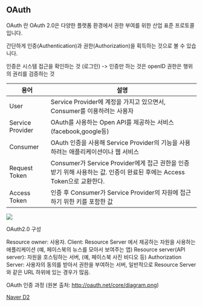## OAuth

OAuth 란
OAuth 2.0은 다양한 플랫폼 환경에서 권한 부여를 위한 산업 표준 프로토콜입니다.

간단하게 인증(Authentication)과 권한(Authorization)을 획득하는 것으로 볼 수 있습니다.

인증은 시스템 접근을 확인하는 것 (로그인) -> 인증만 하는 것은 openID
권한은 행위의 권리를 검증하는 것

| 용어             | 설명                                                                                                                   |
| ---------------- | ---------------------------------------------------------------------------------------------------------------------- |
| User             | Service Provider에 계정을 가지고 있으면서, Consumer를 이용하려는 사용자                                                |
| Service Provider | OAuth를 사용하는 Open API를 제공하는 서비스 (facebook,google등)                                                        |
| Consumer         | OAuth 인증을 사용해 Service Provider의 기능을 사용하려는 애플리케이션이나 웹 서비스                                    |
| Request Token    | Consumer가 Service Provider에게 접근 권한을 인증받기 위해 사용하는 값. 인증이 완료된 후에는 Access Token으로 교환한다. |
| Access Token     | 인증 후 Consumer가 Service Provider의 자원에 접근하기 위한 키를 포함한 값                                              |


![](https://i.imgur.com/nWk5Jja.png)





OAuth2.0 구성


Resource owner: 사용자.
Client: Resource Server 에서 제공하는 자원을 사용하는 애플리케이션 (예, 페이스북의 뉴스를 모아서 보여주는 앱)
Resource server(API server): 자원을 호스팅하는 서버, (예, 페이스북 사진 비디오 등)
Authorization Server: 사용자의 동의를 받아서 권한을 부여하는 서버, 일반적으로 Resource Server 와 같은 URL 하위에 있는 경우가 많음.











OAuth 인증 과정 (원본 출처: http://oauth.net/core/diagram.png)


[Naver D2](http://d2.naver.com/helloworld/24942)
